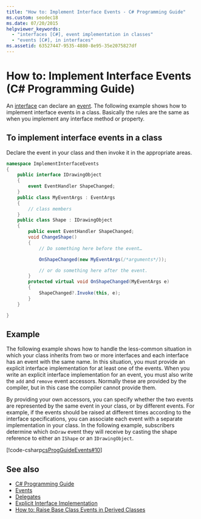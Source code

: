 ```yaml
---
title: "How to: Implement Interface Events - C# Programming Guide"
ms.custom: seodec18
ms.date: 07/20/2015
helpviewer_keywords: 
  - "interfaces [C#], event implementation in classes"
  - "events [C#], in interfaces"
ms.assetid: 63527447-9535-4880-8e95-35e2075827df
---
```

# How to: Implement Interface Events (C# Programming Guide)
An [interface](../../language-reference/keywords/interface.md) can declare an [event](../../language-reference/keywords/event.md). The following example shows how to implement interface events in a class. Basically the rules are the same as when you implement any interface method or property.  
  
## To implement interface events in a class  
  
Declare the event in your class and then invoke it in the appropriate areas.  
  
```csharp
namespace ImplementInterfaceEvents  
{  
    public interface IDrawingObject  
    {  
        event EventHandler ShapeChanged;  
    }  
    public class MyEventArgs : EventArgs   
    {  
        // class members  
    }  
    public class Shape : IDrawingObject  
    {  
        public event EventHandler ShapeChanged;  
        void ChangeShape()  
        {  
            // Do something here before the event…  

            OnShapeChanged(new MyEventArgs(/*arguments*/));  

            // or do something here after the event.   
        }  
        protected virtual void OnShapeChanged(MyEventArgs e)  
        {  
            ShapeChanged?.Invoke(this, e);  
        }  
    }  

}  
```  
  
## Example  
The following example shows how to handle the less-common situation in which your class inherits from two or more interfaces and each interface has an event with the same name. In this situation, you must provide an explicit interface implementation for at least one of the events. When you write an explicit interface implementation for an event, you must also write the `add` and `remove` event accessors. Normally these are provided by the compiler, but in this case the compiler cannot provide them.  
  
By providing your own accessors, you can specify whether the two events are represented by the same event in your class, or by different events. For example, if the events should be raised at different times according to the interface specifications, you can associate each event with a separate implementation in your class. In the following example, subscribers determine which `OnDraw` event they will receive by casting the shape reference to either an `IShape` or an `IDrawingObject`.  
  
 [!code-csharp[csProgGuideEvents#10](~/samples/snippets/csharp/VS_Snippets_VBCSharp/csProgGuideEvents/CS/Events.cs#10)]
  
## See also

- [C# Programming Guide](../index.md)
- [Events](./index.md)
- [Delegates](../delegates/index.md)
- [Explicit Interface Implementation](../interfaces/explicit-interface-implementation.md)
- [How to: Raise Base Class Events in Derived Classes](./how-to-raise-base-class-events-in-derived-classes.md)
